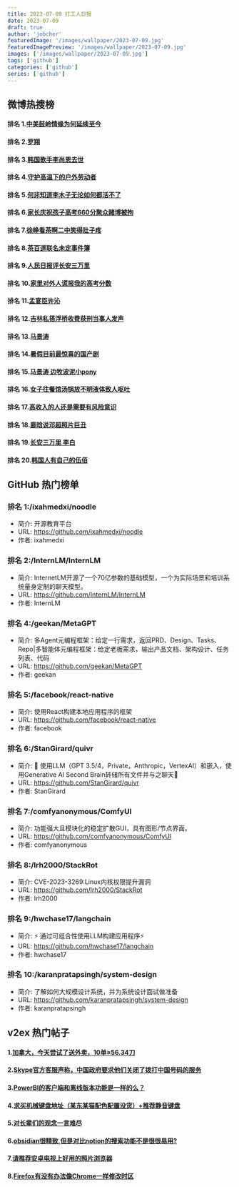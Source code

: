 ```yaml
---
title: 2023-07-09 打工人日报
date: 2023-07-09
draft: true
author: 'jobcher'
featuredImage: '/images/wallpaper/2023-07-09.jpg'
featuredImagePreview: '/images/wallpaper/2023-07-09.jpg'
images: ['/images/wallpaper/2023-07-09.jpg']
tags: ['github']
categories: ['github']
series: ['github']
---
```


## 微博热搜榜

#### 排名 1.[中美鼓岭情缘为何延续至今](https://s.weibo.com/weibo?q=中美鼓岭情缘为何延续至今)
#### 排名 2.[罗翔](https://s.weibo.com/weibo?q=罗翔)
#### 排名 3.[韩国歌手李尚恩去世](https://s.weibo.com/weibo?q=韩国歌手李尚恩去世)
#### 排名 4.[守护高温下的户外劳动者](https://s.weibo.com/weibo?q=守护高温下的户外劳动者)
#### 排名 5.[何非知道李木子无论如何都活不了](https://s.weibo.com/weibo?q=何非知道李木子无论如何都活不了)
#### 排名 6.[家长庆祝孩子高考660分聚众赌博被拘](https://s.weibo.com/weibo?q=家长庆祝孩子高考660分聚众赌博被拘)
#### 排名 7.[徐峥看茶啊二中笑得肚子疼](https://s.weibo.com/weibo?q=徐峥看茶啊二中笑得肚子疼)
#### 排名 8.[茶百道联名未定事件簿](https://s.weibo.com/weibo?q=茶百道联名未定事件簿)
#### 排名 9.[人民日报评长安三万里](https://s.weibo.com/weibo?q=人民日报评长安三万里)
#### 排名 10.[家里对外人谎报我的高考分数](https://s.weibo.com/weibo?q=家里对外人谎报我的高考分数)
#### 排名 11.[孟宴臣许沁](https://s.weibo.com/weibo?q=孟宴臣许沁)
#### 排名 12.[吉林私搭浮桥收费获刑当事人发声](https://s.weibo.com/weibo?q=吉林私搭浮桥收费获刑当事人发声)
#### 排名 13.[马景涛](https://s.weibo.com/weibo?q=马景涛)
#### 排名 14.[暑假目前最惊喜的国产剧](https://s.weibo.com/weibo?q=暑假目前最惊喜的国产剧)
#### 排名 15.[马景涛 边牧波泥小pony](https://s.weibo.com/weibo?q=马景涛边牧波泥小pony)
#### 排名 16.[女子往餐馆汤锅放不明液体致人呕吐](https://s.weibo.com/weibo?q=女子往餐馆汤锅放不明液体致人呕吐)
#### 排名 17.[高收入的人还是需要有风险意识](https://s.weibo.com/weibo?q=高收入的人还是需要有风险意识)
#### 排名 18.[鹿晗说邓超照片巨丑](https://s.weibo.com/weibo?q=鹿晗说邓超照片巨丑)
#### 排名 19.[长安三万里 李白](https://s.weibo.com/weibo?q=长安三万里李白)
#### 排名 20.[韩国人有自己的伍佰](https://s.weibo.com/weibo?q=韩国人有自己的伍佰)
## GitHub 热门榜单

### 排名 1:/ixahmedxi/noodle
- 简介: 开源教育平台
- URL: https://github.com/ixahmedxi/noodle
- 作者: ixahmedxi 

### 排名 2:/InternLM/InternLM
- 简介: InternetLM开源了一个70亿参数的基础模型，一个为实际场景和培训系统量身定制的聊天模型。
- URL: https://github.com/InternLM/InternLM
- 作者: InternLM 

### 排名 4:/geekan/MetaGPT
- 简介: 多Agent元编程框架：给定一行需求，返回PRD、Design、Tasks、Repo|多智能体元编程框架：给定老板需求，输出产品文档、架构设计、任务列表、代码
- URL: https://github.com/geekan/MetaGPT
- 作者: geekan 

### 排名 5:/facebook/react-native
- 简介: 使用React构建本地应用程序的框架
- URL: https://github.com/facebook/react-native
- 作者: facebook 

### 排名 6:/StanGirard/quivr
- 简介: 🧠 使用LLM（GPT 3.5/4，Private，Anthropic，VertexAI）和嵌入，使用Generative AI Second Brain转储所有文件并与之聊天🧠
- URL: https://github.com/StanGirard/quivr
- 作者: StanGirard 

### 排名 7:/comfyanonymous/ComfyUI
- 简介: 功能强大且模块化的稳定扩散GUI，具有图形/节点界面。
- URL: https://github.com/comfyanonymous/ComfyUI
- 作者: comfyanonymous 

### 排名 8:/lrh2000/StackRot
- 简介: CVE-2023-3269:Linux内核权限提升漏洞
- URL: https://github.com/lrh2000/StackRot
- 作者: lrh2000 

### 排名 9:/hwchase17/langchain
- 简介: ⚡ 通过可组合性使用LLM构建应用程序⚡
- URL: https://github.com/hwchase17/langchain
- 作者: hwchase17 

### 排名 10:/karanpratapsingh/system-design
- 简介: 了解如何大规模设计系统，并为系统设计面试做准备
- URL: https://github.com/karanpratapsingh/system-design
- 作者: karanpratapsingh 

## v2ex 热门帖子

#### 1.[加拿大，今天尝试了送外卖，10单≥56.34刀](https://www.v2ex.com/t/955214#reply22)
#### 2.[Skype官方客服声称，中国政府要求他们关闭了拨打中国号码的服务](https://www.v2ex.com/t/955213#reply7)
#### 3.[PowerBI的客户端和离线版本功能是一样的么？](https://www.v2ex.com/t/955219#reply4)
#### 4.[求买机械键盘地址（某东某猫配色配置没货）+推荐静音键盘](https://www.v2ex.com/t/955217#reply2)
#### 5.[对长辈们的观念一言难尽](https://www.v2ex.com/t/955222#reply2)
#### 6.[obsidian很精致,但是对比notion的搜索功能不是很很易用?](https://www.v2ex.com/t/955215#reply1)
#### 7.[请推荐安卓电视上好用的照片浏览器](https://www.v2ex.com/t/955216#reply0)
#### 8.[Firefox有没有办法像Chrome一样修改时区](https://www.v2ex.com/t/955218#reply0)
